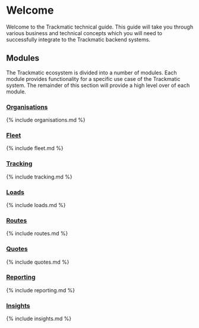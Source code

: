 # Welcome

Welcome to the Trackmatic technical guide. This guide will take you through various business and technical concepts which you will need to successfully integrate to the Trackmatic backend systems.

## Modules

The Trackmatic ecosystem is divided into a number of modules. Each module provides functionality for a specific use case of the Trackmatic system. The remainder of this section will provide a high level over of each module.

### [Organisations](rest/organisations)

{% include organisations.md %}

### [Fleet](rest/fleet)

{% include fleet.md %}

### [Tracking](rest/tracking)

{% include tracking.md %}

### [Loads](rest/loads)

{% include loads.md %}

### [Routes](rest/routes)

{% include routes.md %}

### [Quotes](rest/quotes)

{% include quotes.md %}


### [Reporting](rest/reporting)

{% include reporting.md %}

### [Insights](rest/insights)

{% include insights.md %}